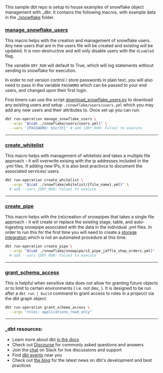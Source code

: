 This sample dbt repo is setup to house examples of snowflake object management with _dbt.
It contains the following macros, with example data in the [./snowflake](./snowflake/) folder.



### [manage_snowflake_users](./macros/manage_snowflake_users.sql)

This macro helps with the creation and management of snowflake users. Any new users that are in the users file will be created and existing will be updated. It is non-destructive and will only disable users with the `disabled` flag.

The variable `DRY_RUN` will default to True, which will log statements without sending to snowflake for execution.

In order to not version control / store passwords in plain text, you will also need to pass in the variable `PASSWORD` which can be passed to your end users, and changed upon their first login.

First timers can use the script [download_snowflake_users.py](./download_snowflake_users.sql) to download any existing users and setup `./snowflake/users/users.yml` which you may add any new users and their attributes to. Once set up you can run:
```bash
dbt run-operation manage_snowflake_users \
  --args "$(cat ./snowflake/users/users.yml)" \
  --vars '{PASSWORD: $3cr3t}' # add {DRY_RUN: False} to execute
```

___
### [create_whitelist](macros/create_whitelist.sql)

This macro helps with management of whitelists and takes a multiple file approach - it will overwrite exising with the ip addresses included in the .yml files. If adding new IPs, it is also best practivce to document the associated services/ users.

```bash
dbt run-operation create_whitelist \
  --args "$(cat ./snowflake/whitelist/{file_name}.yml)" \
  # add --vars {DRY_RUN: False} to execute
```

___
### [create_pipe](./macros/create_pipe.sql)

This macro helps with the (re)creation of snowpipes that takes a single file approach - it will create or replace the existing stage, table, and auto-ingesting snowpipe associated with the data in the individual .yml files. In order to run this for the first time you will need to create a [storage integration](https://docs.snowflake.com/en/sql-reference/sql/create-storage-integration.html#syntax) which is not an automated procedure at this time.

```bash
dbt run-operation create_pipe \
  --args "$(cat ./snowflake/snowpipe/s3_pipe_jaffle_shop_orders.yml)"  \
  # add --vars {DRY_RUN: False} to execute
```

___
### [grant_schema_access](./macros/grant_schema_access.sql)

This is helpful when sensitive data does not allow for granting future objects or to limit to certain environments ( i.e. not dev_ ). It is designed to be run after a `dbt run | build` command to grant access to roles in a projecct via the dbt graph object.  

```bash
dbt run-operation grant_schema_access \
  --args "roles: applications_read_only"
```

___

### _dbt resources:
- Learn more about dbt [in the docs](https://docs.getdbt.com/docs/introduction)
- Check out [Discourse](https://discourse.getdbt.com/) for commonly asked questions and answers
- Join the [chat](https://community.getdbt.com/) on Slack for live discussions and support
- Find [dbt events](https://events.getdbt.com) near you
- Check out [the blog](https://blog.getdbt.com/) for the latest news on dbt's development and best practices
